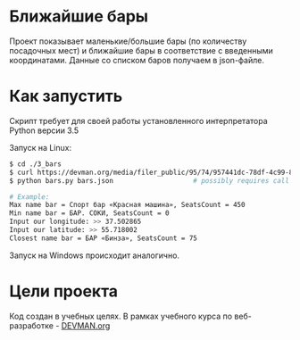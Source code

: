 # Ближайшие бары

Проект показывает маленькие/большие бары (по количеству посадочных мест) и ближайшие бары в соответствие с введенными координатами. Данные со списком баров получаем в json-файле.

# Как запустить

Скрипт требует для своей работы установленного интерпретатора Python версии 3.5

Запуск на Linux:

```bash
$ cd ./3_bars
$ curl https://devman.org/media/filer_public/95/74/957441dc-78df-4c99-83b2-e93dfd13c2fa/bars.json >> bars.json
$ python bars.py bars.json                    # possibly requires call of python3 executive instead of just python

# Example:
Max name bar = Спорт бар «Красная машина», SeatsCount = 450
Min name bar = БАР. СОКИ, SeatsCount = 0
Input our longitude: >> 37.502865
Input our latitude: >> 55.718002
Closest name bar = БАР «Бинза», SeatsCount = 75
```

Запуск на Windows происходит аналогично.

# Цели проекта

Код создан в учебных целях. В рамках учебного курса по веб-разработке - [DEVMAN.org](https://devman.org)
